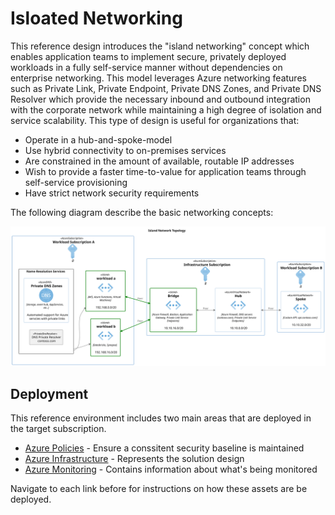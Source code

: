 # Isloated Networking

This reference design introduces the "island networking" concept which enables application teams to implement secure, privately deployed workloads in a fully self-service manner without dependencies on enterprise networking. This model leverages Azure networking features such as Private Link, Private Endpoint, Private DNS Zones, and Private DNS Resolver which provide the necessary inbound and outbound integration with the corporate network while maintaining a high degree of isolation and service scalability. This type of design is useful for organizations that:

- Operate in a hub-and-spoke-model
- Use hybrid connectivity to on-premises services
- Are constrained in the amount of available, routable IP addresses
- Wish to provide a faster time-to-value for application teams through self-service provisioning
- Have strict network security requirements

The following diagram describe the basic networking concepts:

<img src="media/diagram-topology.svg" alt="Network diagram"/>

## Deployment

This reference environment includes two main areas that are deployed in the target subscription.

- [Azure Policies](policies/readme.md) - Ensure a conssitent security baseline is maintained
- [Azure Infrastructure](deployment/readme.md) - Represents the solution design
- [Azure Monitoring](monitoring/readme.md) - Contains information about what's being monitored

Navigate to each link before for instructions on how these assets are be deployed.
